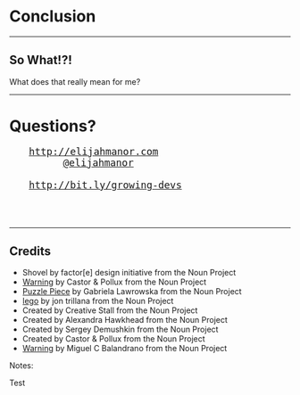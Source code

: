 # Conclusion
<!-- .slide: data-title="Conclusion" data-state-"title" -->

------

## So What!?!

What does that really mean for me?

------

# Questions?
<!-- .slide: data-title="Conclusion" data-state-"title" -->

<pre style="font-size: 1.25em; box-shadow: none;">
<a href="http://elijahmanor.com" style="margin-left: 2em;">http://elijahmanor.com</a>
<a href="http://twitter.com/elijahmanor" style="margin-left: 5.5em;">@elijahmanor</a>
<!-- <a href="mailto:elijahmanor@gmail.com" style="position: absolute; left: 6.1em;">elijahmanor@gmail.com</a> -->
<a href="http://bit.ly/growing-devs" style="margin-left: 2em;">http://bit.ly/growing-devs</a>
</pre>

<h3 data-store="conclusion-social" contenteditable></h3>

------

## Credits

* Shovel by factor[e] design initiative from the Noun Project
* [Warning](https://thenounproject.com/term/warning/32390/) by Castor & Pollux from the Noun Project
* [Puzzle Piece](https://thenounproject.com/term/puzzle-piece/170505/) by Gabriela Lawrowska from the Noun Project
* [lego](https://thenounproject.com/term/lego/3427/) by jon trillana from the Noun Project
* Created by Creative Stall from the Noun Project
* Created by Alexandra Hawkhead from the Noun Project
* Created by Sergey Demushkin from the Noun Project
* Created by Castor &amp; Pollux from the Noun Project
* [Warning](https://thenounproject.com/search/?q=warning&i=58694) by Miguel C Balandrano from the Noun Project

<!--
<a data-flickr-embed="true" href="https://www.flickr.com/photos/bump/3806115100/in/photolist-6Nkkq9-mQvnC-6axTqb-9vih9s-ak4YeC-6atKnF-6axVf9-7NudQf-22TEKo-4ExMSU-djU3ad-ak2bTZ-dNMDKu-bnxxi3-6atLS2-9gE7jc-68e5F9-bMfsNZ-4a9Ghu-dNMDQb-ant1UG-dNMDNJ-anqcbk-6RxFG5-4TSe4u-diUhJe-8xJ8zB-e7iU15-9QAU6-gthiTp-4rZCji-35ofCb-FXw2B-xq1Kn-5NZN1r-4Ts5f8-6RxC8U-4sUww6-emDrqB-4FkDGp-98ssPo-covioQ-689jpt-97XRzu-xUAcA-9WfrT2-68a4dp-o44Kx-covs2f-By9FW" title="Hello My Name Is....  221/365"><img src="https://farm3.staticflickr.com/2438/3806115100_d200cdbd1c_b.jpg" width="1024" height="683" alt="Hello My Name Is....  221/365"></a><script async src="//embedr.flickr.com/assets/client-code.js" charset="utf-8"></script>
-->

Notes:

Test
